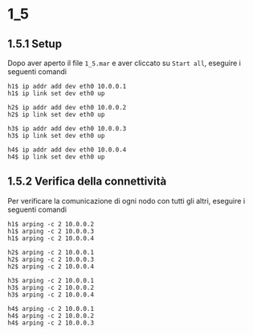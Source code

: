 
# 1_5

## 1.5.1 Setup

Dopo aver aperto il file `1_5.mar` e aver cliccato su `Start all`, eseguire i seguenti comandi
```
h1$ ip addr add dev eth0 10.0.0.1
h1$ ip link set dev eth0 up

h2$ ip addr add dev eth0 10.0.0.2
h2$ ip link set dev eth0 up

h3$ ip addr add dev eth0 10.0.0.3
h3$ ip link set dev eth0 up

h4$ ip addr add dev eth0 10.0.0.4
h4$ ip link set dev eth0 up
```

## 1.5.2 Verifica della connettività

Per verificare la comunicazione di ogni nodo con tutti gli altri, eseguire i seguenti comandi
```
h1$ arping -c 2 10.0.0.2
h1$ arping -c 2 10.0.0.3
h1$ arping -c 2 10.0.0.4

h2$ arping -c 2 10.0.0.1
h2$ arping -c 2 10.0.0.3
h2$ arping -c 2 10.0.0.4

h3$ arping -c 2 10.0.0.1
h3$ arping -c 2 10.0.0.2
h3$ arping -c 2 10.0.0.4

h4$ arping -c 2 10.0.0.1
h4$ arping -c 2 10.0.0.2
h4$ arping -c 2 10.0.0.3
```
